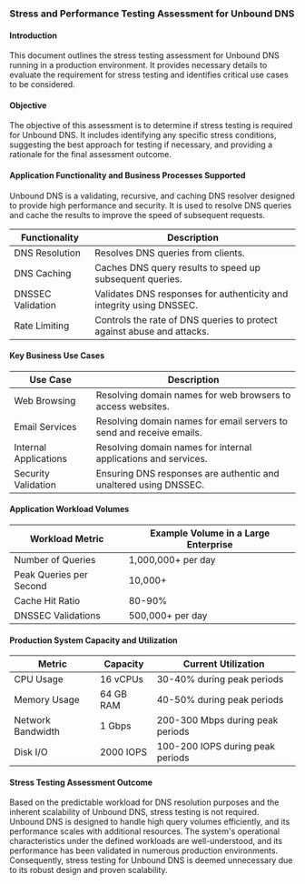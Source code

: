 ### Stress and Performance Testing Assessment for Unbound DNS

#### Introduction
This document outlines the stress testing assessment for Unbound DNS running in a production environment. It provides necessary details to evaluate the requirement for stress testing and identifies critical use cases to be considered.

#### Objective
The objective of this assessment is to determine if stress testing is required for Unbound DNS. It includes identifying any specific stress conditions, suggesting the best approach for testing if necessary, and providing a rationale for the final assessment outcome.

#### Application Functionality and Business Processes Supported
Unbound DNS is a validating, recursive, and caching DNS resolver designed to provide high performance and security. It is used to resolve DNS queries and cache the results to improve the speed of subsequent requests.

| Functionality            | Description                                                                 |
|--------------------------|-----------------------------------------------------------------------------|
| DNS Resolution           | Resolves DNS queries from clients.                                           |
| DNS Caching              | Caches DNS query results to speed up subsequent queries.                     |
| DNSSEC Validation        | Validates DNS responses for authenticity and integrity using DNSSEC.         |
| Rate Limiting            | Controls the rate of DNS queries to protect against abuse and attacks.       |

#### Key Business Use Cases
| Use Case                | Description                                                                 |
|-------------------------|-----------------------------------------------------------------------------|
| Web Browsing            | Resolving domain names for web browsers to access websites.                 |
| Email Services          | Resolving domain names for email servers to send and receive emails.        |
| Internal Applications   | Resolving domain names for internal applications and services.              |
| Security Validation     | Ensuring DNS responses are authentic and unaltered using DNSSEC.            |

#### Application Workload Volumes
| Workload Metric         | Example Volume in a Large Enterprise  |
|-------------------------|---------------------------------------|
| Number of Queries       | 1,000,000+ per day                    |
| Peak Queries per Second | 10,000+                               |
| Cache Hit Ratio         | 80-90%                                |
| DNSSEC Validations      | 500,000+ per day                      |

#### Production System Capacity and Utilization
| Metric                  | Capacity                     | Current Utilization         |
|-------------------------|------------------------------|-----------------------------|
| CPU Usage               | 16 vCPUs                     | 30-40% during peak periods  |
| Memory Usage            | 64 GB RAM                    | 40-50% during peak periods  |
| Network Bandwidth       | 1 Gbps                       | 200-300 Mbps during peak periods |
| Disk I/O                | 2000 IOPS                    | 100-200 IOPS during peak periods |

#### Stress Testing Assessment Outcome
Based on the predictable workload for DNS resolution purposes and the inherent scalability of Unbound DNS, stress testing is not required. Unbound DNS is designed to handle high query volumes efficiently, and its performance scales with additional resources. The system's operational characteristics under the defined workloads are well-understood, and its performance has been validated in numerous production environments. Consequently, stress testing for Unbound DNS is deemed unnecessary due to its robust design and proven scalability.
